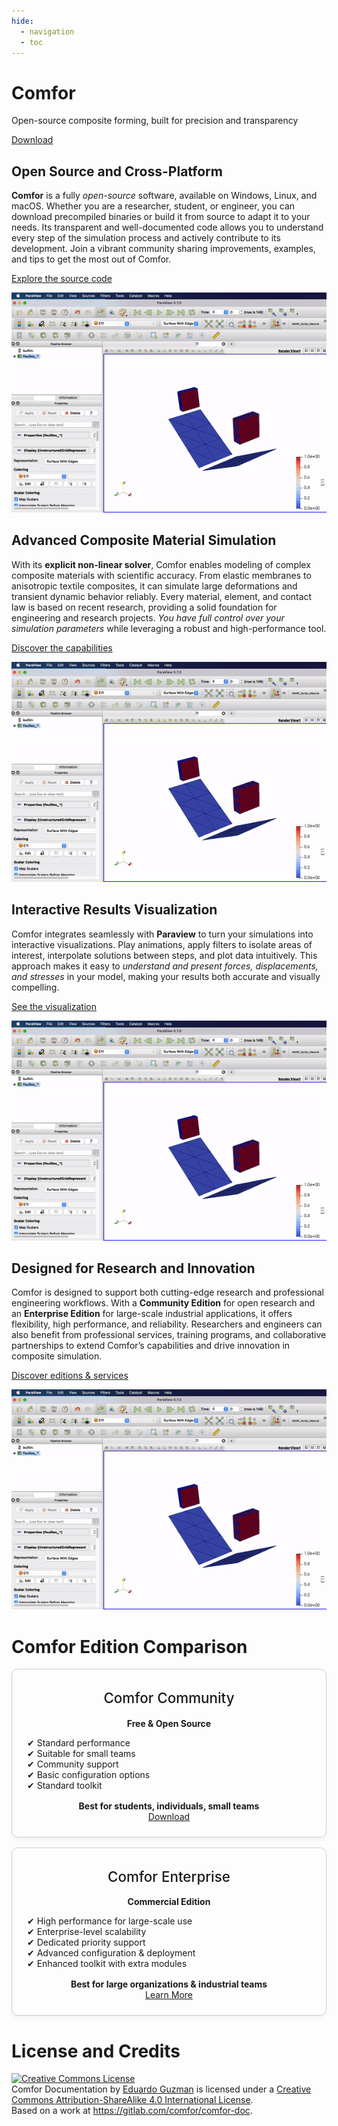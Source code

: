 ```yaml
---
hide:
  - navigation
  - toc
---
```


<div class="hero">
  <div class="hero-content">
    <h1>Comfor</h1>
    <p>Open-source composite forming, built for precision and transparency</p>
    <a href="overview/download/" class="md-button md-button--primary">Download</a>
  </div>
</div>

<!-- **Comfor** is a modern, open-source simulation platform for composite forming
and processing. Built in **C++17/20**, it uses an explicit finite element method
(FEM) tailored to simulate complex manufacturing processes.

Engineered for **modularity**, **transparency**, and **performance**, Comfor
bridges the gap between industrial robustness and academic flexibility. Whether
you're modeling advanced forming processes or developing custom material
behaviors, Comfor provides a powerful, extensible framework.

---

# Why Comfor?

## 📚 Built on a Scientific Foundation

Comfor is backed by over a decade of academic and industrial R&D. Our numerical
models are published, peer-reviewed, and validated in collaboration with:

- ENIB [(Brest national school of engineering)](https://www.enib.fr/en_enib/){:target="_blank"}
- INSA Lyon [(Institut National des Sciences Appliquées de Lyon)](https://www.insa-lyon.fr/en){:target="_blank"}
- IRT Jules Verne [(French Institutes of Technology)](https://www.irt-jules-verne.fr/en/irt-jules-verne/){:target="_blank"}
- UHA [(Université de Haute Alsace)](https://www.uha.fr/en/index.html){:target="_blank"}

Explore our references and publications in the Scientific References section.

---

## 🔍 Transparent Physics, From the Ground Up

Forget the black-boxes. Fork the physics. At
[Innovamics](https://www.innovamics.com/){:target="_blank"}, we expose every layer of the
simulation stack—because understanding and trust matter. From material laws to
solvers, you can inspect, audit, and modify:

- Finite element formulations
- Contact and interaction models
- Boundary conditions and constraints
- Time integration schemes
- Plus every component involved in the simulation pipeline

This enables researchers and engineers to:

1. Audit and verify the mathematical models behind simulations
2. Extend or adapt specific aspects of the physics for custom use cases
3. Build trust in simulation results, with full control over assumptions and
   implementations

Our openness fosters a scientific environment where innovation, reproducibility,
and transparency come first.

> We believe open software leads to better science and better engineering.

--- -->

<div class="feature feature-right">
  <div class="feature-content">
    <h2>Open Source and Cross-Platform</h2>
    <p><strong>Comfor</strong> is a fully <em>open-source</em> software, available on Windows, Linux, and macOS. Whether you are a researcher, student, or engineer, you can download precompiled binaries or build it from source to adapt it to your needs. Its transparent and well-documented code allows you to understand every step of the simulation process and actively contribute to its development. Join a vibrant community sharing improvements, examples, and tips to get the most out of Comfor.</p>
    <p><a href="https://gitlab.com/innovamics/comfor" class="md-button">Explore the source code</a></p>
  </div>
  <div class="feature-image">
    <img src="assets/img/filter_vtk.gif" alt="Open Source">
  </div>
</div>

<div class="feature feature-left">
  <div class="feature-content">
    <h2>Advanced Composite Material Simulation</h2>
    <p>With its <strong>explicit non-linear solver</strong>, Comfor enables modeling of complex composite materials with scientific accuracy. From elastic membranes to anisotropic textile composites, it can simulate large deformations and transient dynamic behavior reliably. Every material, element, and contact law is based on recent research, providing a solid foundation for engineering and research projects. <em>You have full control over your simulation parameters</em> while leveraging a robust and high-performance tool.</p>
    <p><a href="docs/overview/" class="md-button">Discover the capabilities</a></p>
  </div>
  <div class="feature-image">
    <img src="assets/img/filter_vtk.gif" alt="Composite Materials">
  </div>
</div>

<div class="feature feature-right">
  <div class="feature-content">
    <h2>Interactive Results Visualization</h2>
    <p>Comfor integrates seamlessly with <strong>Paraview</strong> to turn your simulations into interactive visualizations. Play animations, apply filters to isolate areas of interest, interpolate solutions between steps, and plot data intuitively. This approach makes it easy to <em>understand and present forces, displacements, and stresses</em> in your model, making your results both accurate and visually compelling.</p>
    <p><a href="docs/postprocessing" class="md-button">See the visualization</a></p>
  </div>
  <div class="feature-image">
    <img src="assets/img/filter_vtk.gif" alt="Results Visualization">
  </div>
</div>

<div class="feature feature-left">
  <div class="feature-content">
    <h2>Designed for Research and Innovation</h2>
    <p>Comfor is designed to support both cutting-edge research and professional engineering workflows. With a <strong>Community Edition</strong> for open research and an <strong>Enterprise Edition</strong> for large-scale industrial applications, it offers flexibility, high performance, and reliability. Researchers and engineers can also benefit from professional services, training programs, and collaborative partnerships to extend Comfor’s capabilities and drive innovation in composite simulation.</p>
    <p><a href="collaborate/industry/" class="md-button">Discover editions & services</a></p>
  </div>
  <div class="feature-image">
    <img src="assets/img/filter_vtk.gif" alt="Research and Innovation">
  </div>
</div>

# Comfor Edition Comparison

<div class="comparatif-container" style="display: flex; flex-wrap: wrap; gap: 1rem; justify-content: center;">

  <div class="edition-card" style="flex: 1; min-width: 250px; border: 1px solid #ccc; border-radius: 10px; padding: 1.5rem; text-align: center; box-shadow: 0 4px 6px rgba(0,0,0,0.05); transition: transform 0.2s;">
    <h2 style="margin-top: 0.5rem; font-size: 1.4rem; font-weight: 500; color: var(--md-default-fg-color);">Comfor Community</h2>
    <p style="font-weight: bold; color: var(--md-default-fg-color--light);">Free & Open Source</p>
    <ul style="list-style: none; padding: 0; text-align: left;">
      <li>✔ Standard performance</li>
      <li>✔ Suitable for small teams</li>
      <li>✔ Community support</li>
      <li>✔ Basic configuration options</li>
      <li>✔ Standard toolkit</li>
    </ul>
    <div style="margin-top: 1rem; font-weight: bold; color: var(--md-default-fg-color--light);">Best for students, individuals, small teams</div>
    <a class="md-button md-raised" href="overview/download/" style="margin-top: 1rem;">Download</a>
  </div>

  <div class="edition-card" style="flex: 1; min-width: 250px; border: 1px solid #ccc; border-radius: 10px; padding: 1.5rem; text-align: center; box-shadow: 0 4px 6px rgba(0,0,0,0.05); transition: transform 0.2s;">
    <h2 style="margin-top: 0.5rem; font-size: 1.4rem; font-weight: 500; color: var(--md-default-fg-color);">Comfor Enterprise</h2>
    <p style="font-weight: bold; color: var(--md-default-fg-color--light);">Commercial Edition</p>
    <ul style="list-style: none; padding: 0; text-align: left;">
      <li>✔ High performance for large-scale use</li>
      <li>✔ Enterprise-level scalability</li>
      <li>✔ Dedicated priority support</li>
      <li>✔ Advanced configuration & deployment</li>
      <li>✔ Enhanced toolkit with extra modules</li>
    </ul>
    <div style="margin-top: 1rem; font-weight: bold; color: var(--md-default-fg-color--light);">Best for large organizations & industrial teams</div>
    <a class="md-button md-raised" href="collaborate/industry/#comfor_enterprise" style="margin-top: 1rem;">Learn More</a>
  </div>

</div>

<!-- ---

# 🚀 Ready to Start?

If you're new to Comfor, here are the best places to begin:

- [Quick Starter Guide](overview/quick_starter_guide.md) – Minimal steps to run
  your first simulation
- [User Guide](docs/overview.md) – Define models, materials, and
  postprocess results
- [Downloads](overview/download.md) – Get the latest binaries and example
  cases.

---

# 👨‍💻 For Developers

Want to contribute or implement your own models? The
[Developer Guide](developers/api.md) walks you through building,
testing, and extending Comfor.

---

## Let’s build the next generation of composite simulation tools

Start contributing today or reach out if you want to collaborate on research,
features, or integration.

[Visit the GitLab repository](https://gitlab.com/comfor){:target="_blank"}

--- -->

# License and Credits

<a rel="license" href="http://creativecommons.org/licenses/by-sa/4.0/"><img
alt="Creative Commons License" style="border-width:0"
src="https://i.creativecommons.org/l/by-sa/4.0/88x31.png" /></a><br /><span
xmlns:dct="http://purl.org/dc/terms/" property="dct:title">Comfor
Documentation</span> by <a xmlns:cc="http://creativecommons.org/ns#"
href="https://egm_foss.gitlab.io/about_me/" property="cc:attributionName"
rel="cc:attributionURL">Eduardo Guzman</a> is licensed under a <a rel="license"
href="http://creativecommons.org/licenses/by-sa/4.0/">Creative Commons Attribution-ShareAlike 4.0 International License</a>.<br />Based on a work at <a
xmlns:dct="http://purl.org/dc/terms/"
href="https://gitlab.com/comfor/comfor-doc"
rel="dct:source">https://gitlab.com/comfor/comfor-doc</a>.
